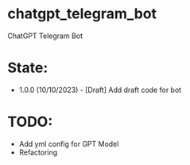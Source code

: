 # chatgpt_telegram_bot
ChatGPT Telegram Bot

# State:
- 1.0.0 (10/10/2023) - [Draft] Add draft code for bot

# TODO:
- Add yml config for GPT Model
- Refactoring
